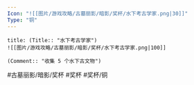```yaml
---
Icon: "![[图片/游戏攻略/古墓丽影/暗影/奖杯/水下考古学家.png|30]]"
Type: "铜"
---
```

```ad-common-bronze-trophy
title: (Title:: "水下考古学家")
![[图片/游戏攻略/古墓丽影/暗影/奖杯/水下考古学家.png|100]]

(Comment:: "收集 5 个水下古文物")
```

#古墓丽影/暗影/奖杯 #奖杯 #奖杯/铜
